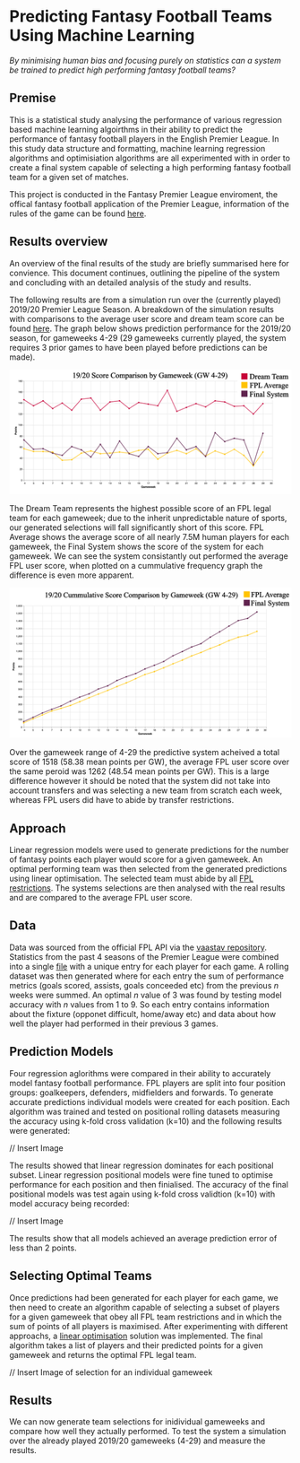# Predicting Fantasy Football Teams Using Machine Learning
*By minimising human bias and focusing purely on statistics can a system be trained to predict high performing fantasy football teams?*

## Premise
This is a statistical study analysing the performance of various regression based machine learning algoirthms in their ability to predict the performance of fantasy football players in the English Premier League. In this study data structure and formatting, machine learning regression algorithms and optimisiation algorithms are all experimented with in order to create a final system capable of selecting a high performing fantasy football team for a given set of matches.

This project is conducted in the Fantasy Premier League enviroment, the offical fantasy football application of the Premier League, information of the rules of the game can be found [here](https://www.premierleague.com/news/1252542).

## Results overview
An overview of the final results of the study are briefly summarised here for convience. This document continues, outlining the pipeline of the system and concluding with an detailed analysis of the study and results.

The following results are from a simulation run over the (currently played) 2019/20 Premier League Season. A breakdown of the simulation results with comparisons to the average user score and dream team score can be found [here](https://github.com/JoshuaPlacidi/FPL-Predictions/blob/master/Results/1920_results.csv "1920 results in csv format"). The graph below shows prediction performance for the 2019/20 season, for gameweeks 4-29 (29 gameweeks currently played, the system requires 3 prior games to have been played before predictions can be made).

![1920 Season Results](https://raw.githubusercontent.com/JoshuaPlacidi/FPL-Predictions/master/Results/Graphs/1920_results_graph.png "1920 Season Results")

The Dream Team represents the highest possible score of an FPL legal team for each gameweek; due to the inherit unpredictable nature of sports, our generated selections will fall significantly short of this score. FPL Average shows the average score of all nearly 7.5M human players for each gameweek, the Final System shows the score of the system for each gameweek. We can see the system consistantly out performed the average FPL user score, when plotted on a cummulative frequency graph the difference is even more apparent.

![1920 Season Cumulative Sum Results](https://raw.githubusercontent.com/JoshuaPlacidi/FPL-Predictions/master/Results/Graphs/1920_results_cumsum_graph.png "1920 Season Cumulative Sum Results")

Over the gameweek range of 4-29 the predictive system acheived a total score of 1518 (58.38 mean points per GW), the average FPL user score over the same peroid was 1262 (48.54 mean points per GW). This is a large difference however it should be noted that the system did not take into account transfers and was selecting a new team from scratch each week, whereas FPL users did have to abide by transfer restrictions.

## Approach

Linear regression models were used to generate predictions for the number of fantasy points each player would score for a given gameweek. An optimal performing team was then selected from the generated predictions using linear optimisation. The selected team must abide by all [FPL restrictions](https://fantasy.premierleague.com/help/rules). The systems selections are then analysed with the real results and are compared to the average FPL user score.

## Data
Data was sourced from the official FPL API via the [vaastav repository](https://github.com/vaastav/Fantasy-Premier-League). Statistics from the past 4 seasons of the Premier League were combined into a single [file](https://github.com/JoshuaPlacidi/FPL-Predictions/blob/master/Data/Player_Data.csv) with a unique entry for each player for each game. A rolling dataset was then generated where for each entry the sum of performance metrics (goals scored, assists, goals conceeded etc) from the previous *n* weeks were summed. An optimal *n* value of 3 was found by testing model accuracy with *n* values from 1 to 9. So each entry contains information about the fixture (opponet difficult, home/away etc) and data about how well the player had performed in their previous 3 games.

## Prediction Models

Four regression aglorithms were compared in their ability to accurately model fantasy football performance. FPL players are split into four position groups: goalkeepers, defenders, midfielders and forwards. To generate accurate predictions individual models were created for each position. Each algorithm was trained and tested on positional rolling datasets measuring the accuracy using k-fold cross validation (k=10) and the following results were generated:

// Insert Image

The results showed that linear regression dominates for each positional subset. Linear regression positional models were fine tuned to optimise performance for each position and then finialised. The accuracy of the final positional models was test again using k-fold cross validtion (k=10) with model accuracy being recorded:

// Insert Image

The results show that all models achieved an average prediction error of less than 2 points.

## Selecting Optimal Teams

Once predictions had been generated for each player for each game, we then need to create an algorithm capable of selecting a subset of players for a given gameweek that obey all FPL team restrictions and in which the sum of points of all players is maximised. After experimenting with different approachs, a [linear optimisation](https://en.wikipedia.org/wiki/Linear_programming) solution was implemented. The final algorithm takes a list of players and their predicted points for a given gameweek and returns the optimal FPL legal team.

// Insert Image of selection for an individual gameweek

## Results

We can now generate team selections for inidividual gameweeks and compare how well they actually performed. To test the system a simulation over the already played 2019/20 gameweeks (4-29) and measure the results.

